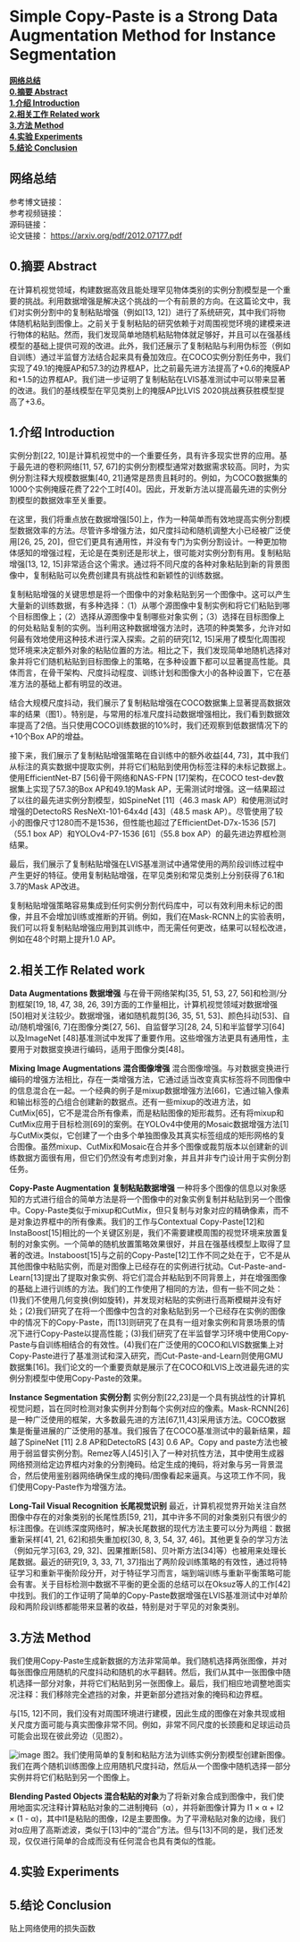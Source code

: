 # Simple Copy-Paste is a Strong Data Augmentation Method for Instance Segmentation

[**网络总结**](#网络总结)  
[**0.摘要 Abstract**](#0.摘要Abstract)  
[**1.介绍 Introduction**](#1.介绍Introduction)  
[**2.相关工作 Related work**](#2.相关工作Relatedwork)  
[**3.方法 Method**](#3.方法Method)  
[**4.实验 Experiments**](#4.实验Experiments)  
[**5.结论 Conclusion**](#5.结论Conclusion)  



## 网络总结
参考博文链接：  
参考视频链接：  
源码链接：  
论文链接：  https://arxiv.org/pdf/2012.07177.pdf

<a id="0.摘要Abstract"></a>
## 0.摘要 Abstract
在计算机视觉领域，构建数据高效且能处理罕见物体类别的实例分割模型是一个重要的挑战。利用数据增强是解决这个挑战的一个有前景的方向。在这篇论文中，我们对实例分割中的复制粘贴增强（例如[13, 12]）进行了系统研究，其中我们将物体随机粘贴到图像上。之前关于复制粘贴的研究依赖于对周围视觉环境的建模来进行物体的粘贴。然而，我们发现简单地随机粘贴物体就足够好，并且可以在强基线模型的基础上提供可观的改进。此外，我们还展示了复制粘贴与利用伪标签（例如自训练）通过半监督方法结合起来具有叠加效应。在COCO实例分割任务中，我们实现了49.1的掩膜AP和57.3的边界框AP，比之前最先进方法提高了+0.6的掩膜AP和+1.5的边界框AP。我们进一步证明了复制粘贴在LVIS基准测试中可以带来显著的改进。我们的基线模型在罕见类别上的掩膜AP比LVIS 2020挑战赛获胜模型提高了+3.6。

<a id="1.介绍Introduction"></a>
## 1.介绍 Introduction
实例分割[22, 10]是计算机视觉中的一个重要任务，具有许多现实世界的应用。基于最先进的卷积网络[11, 57, 67]的实例分割模型通常对数据需求较高。同时，为实例分割注释大规模数据集[40, 21]通常是昂贵且耗时的。例如，为COCO数据集的1000个实例掩膜花费了22个工时[40]。因此，开发新方法以提高最先进的实例分割模型的数据效率至关重要。

在这里，我们将重点放在数据增强[50]上，作为一种简单而有效地提高实例分割模型数据效率的方法。尽管许多增强方法，如尺度抖动和随机调整大小已经被广泛使用[26, 25, 20]，但它们更具有通用性，并没有专门为实例分割设计。一种更加物体感知的增强过程，无论是在类别还是形状上，很可能对实例分割有用。复制粘贴增强[13, 12, 15]非常适合这个需求。通过将不同尺度的各种对象粘贴到新的背景图像中，复制粘贴可以免费创建具有挑战性和新颖性的训练数据。

复制粘贴增强的关键思想是将一个图像中的对象粘贴到另一个图像中。这可以产生大量新的训练数据，有多种选择：（1）从哪个源图像中复制实例和将它们粘贴到哪个目标图像上；（2）选择从源图像中复制哪些对象实例；（3）选择在目标图像上的何处粘贴复制的实例。当利用这种数据增强方法时，选项的种类繁多，允许对如何最有效地使用这种技术进行深入探索。之前的研究[12, 15]采用了模型化周围视觉环境来决定额外对象的粘贴位置的方法。相比之下，我们发现简单地随机选择对象并将它们随机粘贴到目标图像上的策略，在多种设置下都可以显著提高性能。具体而言，在骨干架构、尺度抖动程度、训练计划和图像大小的各种设置下，它在基准方法的基础上都有明显的改进。

结合大规模尺度抖动，我们展示了复制粘贴增强在COCO数据集上显著提高数据效率的结果（图1）。特别是，与常用的标准尺度抖动数据增强相比，我们看到数据效率提高了2倍。当只使用COCO训练数据的10%时，我们还观察到低数据情况下的+10个Box AP的增益。

接下来，我们展示了复制粘贴增强策略在自训练中的额外收益[44, 73]，其中我们从标注的真实数据中提取实例，并将它们粘贴到使用伪标签注释的未标记数据上。使用EfficientNet-B7 [56]骨干网络和NAS-FPN [17]架构，在COCO test-dev数据集上实现了57.3的Box AP和49.1的Mask AP，无需测试时增强。这一结果超过了以往的最先进实例分割模型，如SpineNet [11]（46.3 mask AP）和使用测试时增强的DetectoRS ResNeXt-101-64x4d [43]（48.5 mask AP）。尽管使用了较小的图像尺寸1280而不是1536，但性能也超过了EfficientDet-D7x-1536 [57]（55.1 box AP）和YOLOv4-P7-1536 [61]（55.8 box AP）的最先进边界框检测结果。

最后，我们展示了复制粘贴增强在LVIS基准测试中通常使用的两阶段训练过程中产生更好的特征。使用复制粘贴增强，在罕见类别和常见类别上分别获得了6.1和3.7的Mask AP改进。

复制粘贴增强策略容易集成到任何实例分割代码库中，可以有效利用未标记的图像，并且不会增加训练或推断的开销。例如，我们在Mask-RCNN上的实验表明，我们可以将复制粘贴增强应用到其训练中，而无需任何更改，结果可以轻松改进，例如在48个时期上提升1.0 AP。

<a id="2.相关工作Related work"></a>
## 2.相关工作 Related work
**Data Augmentations 数据增强**
与在骨干网络架构[35, 51, 53, 27, 56]和检测/分割框架[19, 18, 47, 38, 26, 39]方面的工作量相比，计算机视觉领域对数据增强[50]相对关注较少。数据增强，诸如随机裁剪[36, 35, 51, 53]、颜色抖动[53]、自动/随机增强[6, 7]在图像分类[27, 56]、自监督学习[28, 24, 5]和半监督学习[64]以及ImageNet [48]基准测试中发挥了重要作用。这些增强方法更具有通用性，主要用于对数据变换进行编码，适用于图像分类[48]。  

**Mixing Image Augmentations  混合图像增强**
混合图像增强。与对数据变换进行编码的增强方法相比，存在一类增强方法，它通过适当改变真实标签将不同图像中的信息混合在一起。一个经典的例子是mixup数据增强方法[66]，它通过输入像素和输出标签的凸组合创建新的数据点。还有一些mixup的改进方法，如CutMix[65]，它不是混合所有像素，而是粘贴图像的矩形裁剪。还有将mixup和CutMix应用于目标检测[69]的案例。在YOLOv4中使用的Mosaic数据增强方法[1]与CutMix类似，它创建了一个由多个单独图像及其真实标签组成的矩形网格的复合图像。虽然mixup、CutMix和Mosaic在合并多个图像或裁剪版本以创建新的训练数据方面很有用，但它们仍然没有考虑到对象，并且并非专门设计用于实例分割任务。  

**Copy-Paste Augmentation 复制粘贴数据增强**
一种将多个图像的信息以对象感知的方式进行组合的简单方法是将一个图像中的对象实例复制并粘贴到另一个图像中。Copy-Paste类似于mixup和CutMix，但只复制与对象对应的精确像素，而不是对象边界框中的所有像素。我们的工作与Contextual Copy-Paste[12]和InstaBoost[15]相比的一个关键区别是，我们不需要建模周围的视觉环境来放置复制的对象实例。一个简单的随机放置策略效果很好，并且在强基线模型上取得了显著的改进。Instaboost[15]与之前的Copy-Paste[12]工作不同之处在于，它不是从其他图像中粘贴实例，而是对图像上已经存在的实例进行扰动。Cut-Paste-and-Learn[13]提出了提取对象实例、将它们混合并粘贴到不同背景上，并在增强图像的基础上进行训练的方法。我们的工作使用了相同的方法，但有一些不同之处：(1)我们不使用几何变换(例如旋转)，并发现对粘贴的实例进行高斯模糊并没有好处；(2)我们研究了在将一个图像中包含的对象粘贴到另一个已经存在实例的图像中的情况下的Copy-Paste，而[13]则研究了在具有一组对象实例和背景场景的情况下进行Copy-Paste以提高性能；(3)我们研究了在半监督学习环境中使用Copy-Paste与自训练相结合的有效性。(4)我们在广泛使用的COCO和LVIS数据集上对Copy-Paste进行了基准测试和深入研究，而Cut-Paste-and-Learn则使用GMU数据集[16]。我们论文的一个重要贡献是展示了在COCO和LVIS上改进最先进的实例分割模型中使用Copy-Paste的效果。  

**Instance Segmentation 实例分割**
实例分割[22,23]是一个具有挑战性的计算机视觉问题，旨在同时检测对象实例并分割每个实例对应的像素。Mask-RCNN[26]是一种广泛使用的框架，大多数最先进的方法[67,11,43]采用该方法。COCO数据集是衡量进展的广泛使用的基准。我们报告了在COCO基准测试中的最新结果，超越了SpineNet [11] 2.8 AP和DetectoRS [43] 0.6 AP。Copy and paste方法也被用于弱监督实例分割。Remez等人[45]引入了一种对抗性方法，其中使用生成器网络预测给定边界框内对象的分割掩码。给定生成的掩码，将对象与另一背景混合，然后使用鉴别器网络确保生成的掩码/图像看起来逼真。与这项工作不同，我们使用Copy-Paste作为增强方法。  

**Long-Tail Visual Recognition 长尾视觉识别**
最近，计算机视觉界开始关注自然图像中存在的对象类别的长尾性质[59, 21]，其中许多不同的对象类别只有很少的标注图像。在训练深度网络时，解决长尾数据的现代方法主要可以分为两组：数据重新采样[41, 21, 62]和损失重加权[30, 8, 3, 54, 37, 46]。其他更复杂的学习方法（例如元学习[63, 29, 32]、因果推断[58]、贝叶斯方法[34]等）也被用来处理长尾数据。最近的研究[9, 3, 33, 71, 37]指出了两阶段训练策略的有效性，通过将特征学习和重新平衡阶段分开，对于特征学习而言，端到端训练与重新平衡策略可能会有害。关于目标检测中数据不平衡的更全面的总结可以在Oksuz等人的工作[42]中找到。我们的工作证明了简单的Copy-Paste数据增强在LVIS基准测试中对单阶段和两阶段训练都能带来显著的收益，特别是对于罕见的对象类别。


<a id="3.方法Method"></a>
## 3.方法 Method
我们使用Copy-Paste生成新数据的方法非常简单。我们随机选择两张图像，并对每张图像应用随机的尺度抖动和随机的水平翻转。然后，我们从其中一张图像中随机选择一部分对象，并将它们粘贴到另一张图像上。最后，我们相应地调整地面实况注释：我们移除完全遮挡的对象，并更新部分遮挡对象的掩码和边界框。

与[15, 12]不同，我们没有对周围环境进行建模，因此生成的图像在对象共现或相关尺度方面可能与真实图像非常不同。例如，非常不同尺度的长颈鹿和足球运动员可能会出现在彼此旁边（见图2）。

![image](https://github.com/Cloud-Jowen/CVPaper_Note/assets/56760687/4b4fef8f-3450-425e-b95d-71560c87f4d0)
图2。我们使用简单的复制和粘贴方法为训练实例分割模型创建新图像。我们在两个随机训练图像上应用随机尺度抖动，然后从一个图像中随机选择一部分实例并将它们粘贴到另一个图像上。

**Blending Pasted Objects 混合粘贴的对象**为了将新对象合成到图像中，我们使用地面实况注释计算粘贴对象的二进制掩码（α），并将新图像计算为 I1 × α + I2 × (1 - α)，其中I1是粘贴的图像，I2是主要图像。为了平滑粘贴对象的边缘，我们对α应用了高斯滤波，类似于[13]中的“混合”方法。但与[13]不同的是，我们还发现，仅仅进行简单的合成而没有任何混合也具有类似的性能。

<a id="4.实验Experiments"></a>
## 4.实验 Experiments

<a id="5.结论Conclusion"></a>
## 5.结论 Conclusion
贴上网络使用的损失函数









